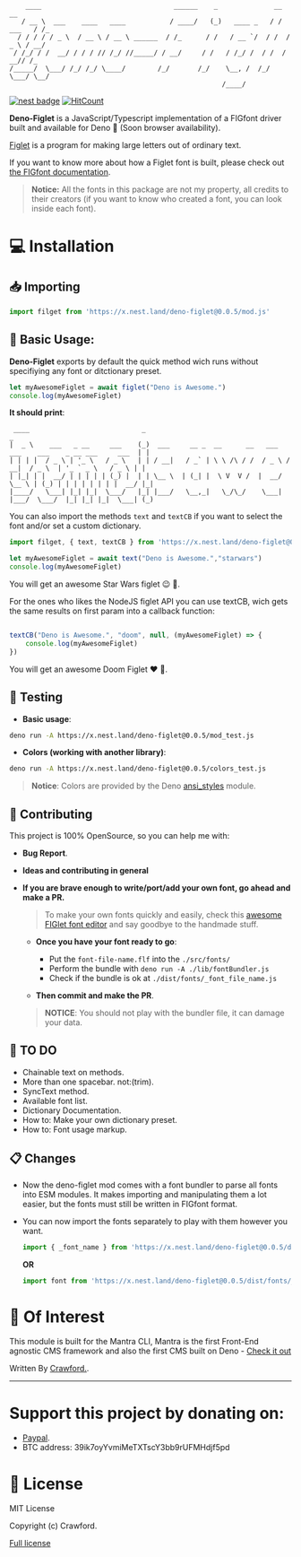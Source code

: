         ____                                 ______    _              __         __ 
       / __ \  ___    ____   ____           / ____/   (_)   ____ _   / /  ___   / /_
      / / / / / _ \  / __ \ / __ \ ______  / /_      / /   / __ `/  / /  / _ \ / __/
     / /_/ / /  __/ / / / // /_/ //_____/ / __/     / /   / /_/ /  / /  /  __// /_  
    /_____/  \___/ /_/ /_/ \____/        /_/       /_/    \__, /  /_/   \___/ \__/  
                                                         /____/                     

[![nest badge](https://nest.land/badge.svg)](https://nest.land/package/deno-figlet) [![HitCount](http://hits.dwyl.com/denyncrawford/deno-figlet.svg)](http://hits.dwyl.com/denyncrawford/deno-figlet)

**Deno-Figlet** is a JavaScript/Typescript implementation of a FIGfont driver built and available for Deno 🦕 (Soon browser availability).

[Figlet](http://www.figlet.org/) is a program for making large letters out of ordinary text.

If you want to know more about how a Figlet font is built, please check out [the FIGfont documentation](http://www.jave.de/figlet/figfont.html).

> **Notice:** All the fonts in this package are not my property, all credits to their creators (if you want to know who created a font, you can look inside each font).

# :computer: Installation

## :inbox_tray: Importing 

```javascript
import filget from 'https://x.nest.land/deno-figlet@0.0.5/mod.js'
```

## :wrench: Basic Usage:

**Deno-Figlet** exports by default the quick method wich runs without specifiying any font or ditctionary preset.

```javascript
let myAwesomeFiglet = await figlet("Deno is Awesome.")
console.log(myAwesomeFiglet)
```

**It should print**:
	
	 ____                            _                                                                     _ 
 	|  _ \    ___   _ __     ___    (_)  ___     __ _  __      __   ___   ___    ___    _ __ ___     ___  | |
 	| | | |  / _ \ | '_ \   / _ \   | | / __|   / _` | \ \ /\ / /  / _ \ / __|  / _ \  | '_ ` _ \   / _ \ | |
 	| |_| | |  __/ | | | | | (_) |  | | \__ \  | (_| |  \ V  V /  |  __/ \__ \ | (_) | | | | | | | |  __/ |_|
 	|____/   \___| |_| |_|  \___/   |_| |___/   \__,_|   \_/\_/    \___| |___/  \___/  |_| |_| |_|  \___| (_)


You can also import the methods `text` and `textCB` if you want to select the font and/or set a custom dictionary.

```javascript
import filget, { text, textCB } from 'https://x.nest.land/deno-figlet@0.0.5/mod.js'

let myAwesomeFiglet = await text("Deno is Awesome.","starwars")
console.log(myAwesomeFiglet)

```

You will get an awesome Star Wars figlet :wink: :rocket:.

For the ones who likes the NodeJS figlet API you can use textCB, wich gets the same results on first param into a callback function:

```javascript

textCB("Deno is Awesome.", "doom", null, (myAwesomeFiglet) => {
	console.log(myAwesomeFiglet)
})

```

You will get an awesome Doom Figlet :heart: :gun:.

## 🧪 Testing

- **Basic usage**:

```bash
deno run -A https://x.nest.land/deno-figlet@0.0.5/mod_test.js
```

- **Colors (working with another library)**:

```bash
deno run -A https://x.nest.land/deno-figlet@0.0.5/colors_test.js
```

> **Notice**: Colors are provided by the Deno [ansi_styles](https://deno.land/x/ansi_styles) module.

## :crown: Contributing

This project is 100% OpenSource, so you can help me with:

- **Bug Report**.

- **Ideas and contributing in general** 

- **If you are brave enough to write/port/add your own font, go ahead and make a PR.**

    > To make your own fonts quickly and easily, check this [awesome FIGlet font editor](http://patorjk.com/figlet-editor/#/edit) and say goodbye to the handmade stuff.

  - **Once you have your font ready to go**:

    - Put the `font-file-name.flf` into the `./src/fonts/`
    - Perform the bundle with `deno run -A ./lib/fontBundler.js`
    - Check if the bundle is ok at `./dist/fonts/_font_file_name.js`

  - **Then commit and make the PR**.

   >**NOTICE**: You should not play with the bundler file, it can damage your data. 

## :pencil: TO DO

- Chainable text on methods.
- More than one spacebar. not:(trim).
- SyncText method.
- Available font list.
- Dictionary Documentation.
- How to: Make your own dictionary preset.
- How to: Font usage markup.

## :clipboard: Changes

- Now the deno-figlet mod comes with a font bundler to parse all fonts into ESM modules. It makes importing and manipulating them a lot easier, but the fonts must still be written in FIGfont format.

- You can now import the fonts separately to play with them however you want.

    ```javascript
    import { _font_name } from 'https://x.nest.land/deno-figlet@0.0.5/dist/fonts/mod.js'
    ```

    **OR**

    ```javascript
    import font from 'https://x.nest.land/deno-figlet@0.0.5/dist/fonts/_font_name.js'
    ```

# :pushpin: Of Interest

This module is built for the Mantra CLI, Mantra is the first Front-End agnostic CMS framework and also the first CMS built on Deno - [Check it out](https://github.com/mantra-cms)

Written By [Crawford.](https://github.com/denyncrawford).

---

# Support this project by donating on:

- [Paypal](https://paypal.me/DENYNCRAWFORD?locale.x=en_US).
- BTC address: 39ik7oyYvmiMeTXTscY3bb9rUFMHdjf5pd

# :scroll: License

MIT License

Copyright (c) Crawford.

[Full license](https://github.com/denyncrawford/deno-figlet/blob/master/LICENSE.md)